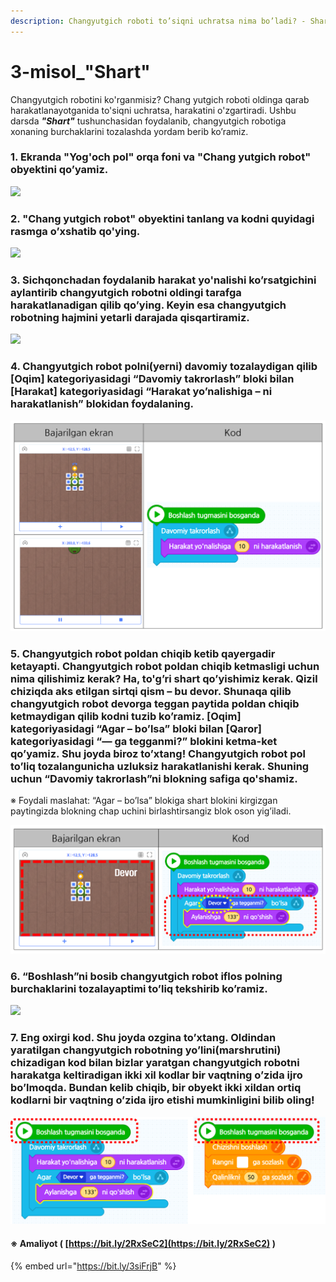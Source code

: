 ```yaml
---
description: Changyutgich roboti to’siqni uchratsa nima bo’ladi? - Shart
---
```


# 3-misol\_"Shart"

Changyutgich robotini ko'rganmisiz? Chang yutgich roboti oldinga qarab harakatlanayotganida to'siqni uchratsa, harakatini o'zgartiradi. Ushbu darsda _**"Shart"**_  tushunchasidan foydalanib, changyutgich robotiga xonaning burchaklarini tozalashda yordam berib ko’ramiz.

### 1. Ekranda "Yog'och pol" orqa foni va "Chang yutgich robot" obyektini qo’yamiz.

![](.gitbook/assets/003_001.png)

### 2. "Chang yutgich robot" obyektini tanlang va kodni quyidagi rasmga o’xshatib qo'ying.

![](.gitbook/assets/003_002.png)

### 3. Sichqonchadan foydalanib harakat yo'nalishi ko’rsatgichini aylantirib changyutgich robotni oldingi tarafga harakatlanadigan qilib qo’ying. Keyin esa changyutgich robotning hajmini yetarli darajada qisqartiramiz.

![](.gitbook/assets/003_003.png)

### 4. Changyutgich robot polni\(yerni\) davomiy tozalaydigan qilib \[Oqim\] kategoriyasidagi “Davomiy takrorlash” bloki bilan \[Harakat\] kategoriyasidagi “Harakat yo’nalishiga – ni harakatlanish” blokidan foydalaning.

![](.gitbook/assets/003_004.png)

### 5. Changyutgich robot poldan chiqib ketib qayergadir ketayapti. Changyutgich robot poldan chiqib ketmasligi uchun nima qilishimiz kerak? Ha, to'g’ri shart qo’yishimiz kerak. Qizil chiziqda aks etilgan sirtqi qism – bu devor. Shunaqa qilib changyutgich robot devorga teggan paytida poldan chiqib ketmaydigan qilib kodni tuzib ko’ramiz. \[Oqim\] kategoriyasidagi “Agar – bo’lsa” bloki bilan \[Qaror\] kategoriyasidagi “— ga tegganmi?” blokini ketma-ket qo’yamiz. Shu joyda biroz to’xtang! Changyutgich robot pol to’liq tozalangunicha uzluksiz harakatlanishi kerak. Shuning uchun “Davomiy takrorlash”ni blokning safiga qo'shamiz.

※ Foydali maslahat: “Agar – bo’lsa” blokiga shart blokini kirgizgan paytingizda blokning chap uchini birlashtirsangiz blok oson yig’iladi.

![](.gitbook/assets/003_005.png)

### 6. “Boshlash”ni bosib changyutgich robot iflos polning burchaklarini tozalayaptimi to’liq tekshirib ko’ramiz.

![](.gitbook/assets/003_006.png)

### 7. Eng oxirgi kod. Shu joyda ozgina to’xtang. Oldindan yaratilgan changyutgich robotning yo’lini\(marshrutini\) chizadigan kod bilan bizlar yaratgan changyutgich robotni harakatga keltiradigan ikki xil kodlar bir vaqtning o’zida ijro bo’lmoqda. Bundan kelib chiqib, bir obyekt ikki xildan ortiq kodlarni bir vaqtning o’zida ijro etishi mumkinligini bilib oling!

![](.gitbook/assets/003_007.png)

#### ※ Amaliyot \( [https://bit.ly/2RxSeC2](https://bit.ly/2RxSeC2) \)

{% embed url="https://bit.ly/3siFrjB" %}



